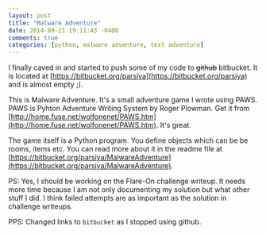 ```yaml
---
layout: post
title: "Malware Adventure"
date: 2014-09-21 19:11:43 -0400
comments: true
categories: [python, malware adventure, text adventure]
---
```


I finally caved in and started to push some of my code to <del>github</del> bitbucket. It is located at [https://bitbucket.org/parsiya](https://bitbucket.org/parsiya) and is almost empty ;).

This is Malware Adventure. It's a small adventure game I wrote using PAWS. PAWS is Pyhton Adventure Writing System by Roger Plowman. Get it from [http://home.fuse.net/wolfonenet/PAWS.htm](http://home.fuse.net/wolfonenet/PAWS.htm). It's great.

The game itself is a Python program. You define objects which can be be rooms, items etc. You can read more about it in the readme file at [https://bitbucket.org/parsiya/MalwareAdventure](https://bitbucket.org/parsiya/MalwareAdventure).

PS: Yes, I should be working on the Flare-On challenge writeup. It needs more time because I am not only documenting my solution but what other stuff I did. I think failed attempts are as important as the solution in challenge writeups.

PPS: Changed links to ``bitbucket`` as I stopped using github.

